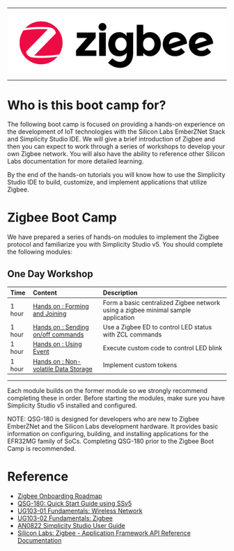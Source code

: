 ********
![zigbee](files/zigbee.png)
********

# Who is this boot camp for?

The following boot camp is focused on providing a hands-on experience on the development of IoT technologies with the Silicon Labs EmberZNet Stack and Simplicity Studio IDE. We will give a brief introduction of Zigbee and then you can expect to work through a series of workshops to develop your own Zigbee network. You will also have the ability to reference other Silicon Labs documentation for more detailed learning.

By the end of the hands-on tutorials you will know how to use the Simplicity Studio IDE to build, customize, and implement applications that utilize Zigbee. 

# Zigbee Boot Camp
We have prepared a series of hands-on modules to implement the Zigbee protocol and familiarize you with Simplicity Studio v5. You should complete the following modules:



## One Day Workshop
| Time | Content | Description |
|:---- |:---- |:---- |    
| 1 hour | [Hands on : Forming and Joining](Zigbee-Hands-on-Forming-and-Joining) | Form a basic centralized Zigbee network using a zigbee minimal sample application |
| 1 hour | [Hands on : Sending on/off commands](Zigbee-Hands-on-Sending-OnOff-Commands) | Use a Zigbee ED to control LED status with ZCL commands |
| 1 hour | [Hands on : Using Event](Zigbee-Hands-on-Using-Event) | Execute custom code to control LED blink |
| 1 hour | [Hands on : Non-volatile Data Storage](Zigbee-Hands-on-Non-volatile-Data-Storage) | Implement custom tokens |
*************

Each module builds on the former module so we strongly recommend completing these in order. Before starting the modules, make sure you have Simplicity Studio v5 installed and configured. 

NOTE: QSG-180 is designed for developers who are new to Zigbee EmberZNet and the Silicon Labs development hardware. It provides basic information on configuring, building, and installing applications for the EFR32MG family of SoCs. Completing QSG-180 prior to the Zigbee Boot Camp is recommended.


# Reference
- [Zigbee Onboarding Roadmap][Zigbee Onboarding Roadmap]
- [QSG-180: Quick Start Guide using SSv5](https://www.silabs.com/documents/public/quick-start-guides/qsg180-zigbee-emberznet-7x-quick-start-guide.pdf)
- [UG103-01 Fundamentals: Wireless Network](https://www.silabs.com/documents/public/user-guides/ug103-01-fundamentals-wireless-network.pdf)
- [UG103-02 Fundamentals: Zigbee](https://www.silabs.com/documents/public/user-guides/ug103-02-fundamentals-zigbee.pdf)
- [AN0822 Simplicity Studio User Guide](https://docs.silabs.com/simplicity-studio-5-users-guide/latest/ss-5-users-guide-overview/)
- [Silicon Labs: Zigbee - Application Framework API Reference Documentation](https://docs.silabs.com/zigbee/latest/)

[Zigbee Onboarding Roadmap]: files/Silicon-Labs-ZigBee-Onboarding-Roadmap.pdf
